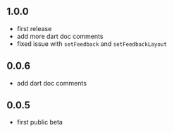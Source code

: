 ## 1.0.0

- first release
- add more dart doc comments
- fixed issue with `setFeedback` and `setFeedbackLayout`

## 0.0.6

- add dart doc comments

## 0.0.5

- first public beta
